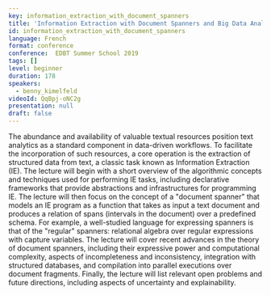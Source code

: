 ```yaml
---
key: information_extraction_​with_​document_spanners
title: 'Information Extraction ​with ​Document Spanners and Big Data Analytics with Logical Formalisms'
id: information_extraction_​with_​document_spanners
language: French
format: conference
conference:  EDBT Summer School 2019
tags: []
level: beginner
duration: 178
speakers:
  - benny_kimelfeld
videoId: QqBpj-oNC2g
presentation: null
draft: false
---
```

The abundance and availability of valuable textual resources position text analytics as a standard component in data-driven workflows. To facilitate the incorporation of such resources, a core operation is the extraction of structured data from text, a classic task known as Information Extraction (IE). The lecture will begin with a short overview of the algorithmic concepts and techniques used for performing IE tasks, including declarative frameworks that provide abstractions and infrastructures for programming IE. The lecture will then focus on the concept of a "document spanner" that models an IE program as a function that takes as input a text document and produces a relation of spans (intervals in the document) over a predefined schema. For example, a well-studied language for expressing spanners is that of the "regular" spanners: relational algebra over regular expressions with capture variables. The lecture will cover recent advances in the theory of document spanners, including their expressive power and computational complexity, aspects of incompleteness and inconsistency, integration with structured databases, and compilation into parallel executions over document fragments. Finally, the lecture will list relevant open problems and future directions, including aspects of uncertainty and explainability.